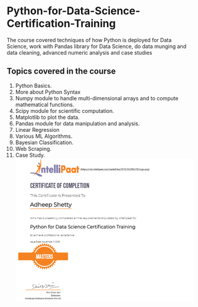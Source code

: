 # Python-for-Data-Science-Certification-Training
The course covered techniques of how Python is deployed for Data Science, work with Pandas library for Data Science, do data munging and data cleaning, advanced numeric analysis and case studies
## Topics covered in the course
1. Python Basics.
2. More about Python Syntax
3. Numpy module to handle multi-dimensional arrays and to compute mathematical functions.
4. Scipy module for scientific computation.
5. Matplotlib to plot the data.
6. Pandas module for data manipulation and analysis.
7. Linear Regression
8. Various ML Algorithms.
10. Bayesian Classification.
11. Web Scraping.
12. Case Study.
![alt text](https://github.com/adheepshetty/Python-for-Data-Science-Certification-Training/blob/master/Certificates/course_completion_certificate.png
)

